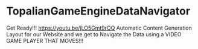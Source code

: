 # TopalianGameEngineDataNavigator
Get Ready!!! https://youtu.be/jLO5Gmt9rOQ  Automatic Content Generation Layout for our Website and we get to Navigate the Data using a VIDEO GAME PLAYER THAT MOVES!!!
